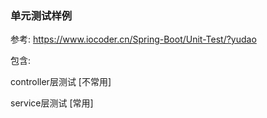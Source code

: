 ### 单元测试样例

参考: https://www.iocoder.cn/Spring-Boot/Unit-Test/?yudao

包含:

controller层测试  [不常用] 

service层测试   [常用]
